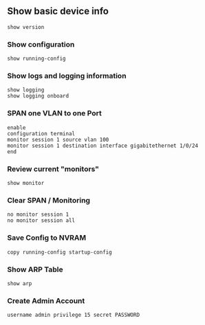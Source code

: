 ## Show basic device info
```
show version
```

### Show configuration
```
show running-config 
```

### Show logs and logging information
```
show logging
show logging onboard
```

### SPAN one VLAN to one Port
```
enable
configuration terminal
monitor session 1 source vlan 100
monitor session 1 destination interface gigabitethernet 1/0/24
end
```

### Review current "monitors"
```
show monitor
```

### Clear SPAN / Monitoring
```
no monitor session 1
no monitor session all
```

### Save Config to NVRAM
```
copy running-config startup-config 
```

### Show ARP Table
```
show arp
```

### Create Admin Account
```
username admin privilege 15 secret PASSWORD
```
